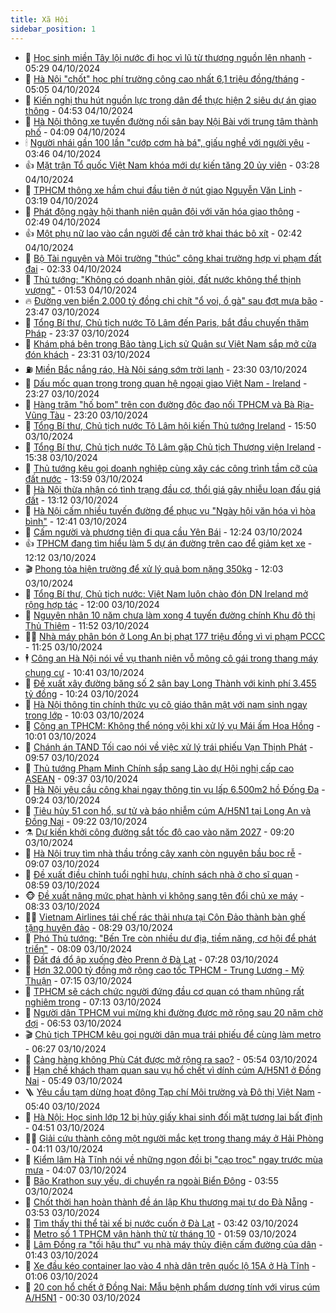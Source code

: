 ```yaml
---
title: Xã Hội
sidebar_position: 1
---
```


<!-- dantri-xa-hoi:START -->
- 🫣 [Học sinh miền Tây lội nước đi học vì lũ từ thượng nguồn lên nhanh](https://dantri.com.vn/xa-hoi/hoc-sinh-mien-tay-loi-nuoc-di-hoc-vi-lu-tu-thuong-nguon-len-nhanh-20241004025623737.htm) - 05:29 04/10/2024
- 💼 [Hà Nội &quot;chốt&quot; học phí trường công cao nhất 6,1 triệu đồng/tháng](https://dantri.com.vn/xa-hoi/ha-noi-chot-hoc-phi-truong-cong-cao-nhat-61-trieu-dongthang-20241004120136544.htm) - 05:05 04/10/2024
- 🎊 [Kiến nghị thu hút nguồn lực trong dân để thực hiện 2 siêu dự án giao thông](https://dantri.com.vn/xa-hoi/kien-nghi-thu-hut-nguon-luc-trong-dan-de-thuc-hien-2-sieu-du-an-giao-thong-20241004114704344.htm) - 04:53 04/10/2024
- 🙉 [Hà Nội thông xe tuyến đường nối sân bay Nội Bài với trung tâm thành phố](https://dantri.com.vn/xa-hoi/ha-noi-thong-xe-tuyen-duong-noi-san-bay-noi-bai-voi-trung-tam-thanh-pho-20241004110355845.htm) - 04:09 04/10/2024
- 🕯 [Người nhái gần 100 lần &quot;cướp cơm hà bá&quot;, giấu nghề với người yêu](https://dantri.com.vn/xa-hoi/nguoi-nhai-gan-100-lan-cuop-com-ha-ba-giau-nghe-voi-nguoi-yeu-20241004094505486.htm) - 03:46 04/10/2024
- 👍 [Mặt trận Tổ quốc Việt Nam khóa mới dự kiến tăng 20 ủy viên](https://dantri.com.vn/xa-hoi/mat-tran-to-quoc-viet-nam-khoa-moi-du-kien-tang-20-uy-vien-20241004101853922.htm) - 03:28 04/10/2024
- 🤖 [TPHCM thông xe hầm chui đầu tiên ở nút giao Nguyễn Văn Linh](https://dantri.com.vn/xa-hoi/tphcm-thong-xe-ham-chui-dau-tien-o-nut-giao-nguyen-van-linh-20241003215416753.htm) - 03:19 04/10/2024
- 🙉 [Phát động ngày hội thanh niên quân đội với văn hóa giao thông](https://dantri.com.vn/xa-hoi/phat-dong-ngay-hoi-thanh-nien-quan-doi-voi-van-hoa-giao-thong-20241004103448086.htm) - 02:49 04/10/2024
- 👍 [Một phụ nữ lao vào cắn người để cản trở khai thác bô xít](https://dantri.com.vn/xa-hoi/mot-phu-nu-lao-vao-can-nguoi-de-can-tro-khai-thac-bo-xit-20241004091932214.htm) - 02:42 04/10/2024
- 🗽 [Bộ Tài nguyên và Môi trường &quot;thúc&quot; công khai trường hợp vi phạm đất đai](https://dantri.com.vn/xa-hoi/bo-tai-nguyen-va-moi-truong-thuc-cong-khai-truong-hop-vi-pham-dat-dai-20241004092654241.htm) - 02:33 04/10/2024
- 🗽 [Thủ tướng: &quot;Không có doanh nhân giỏi, đất nước không thể thịnh vượng&quot;](https://dantri.com.vn/xa-hoi/thu-tuong-khong-co-doanh-nhan-gioi-dat-nuoc-khong-the-thinh-vuong-20241004085308362.htm) - 01:53 04/10/2024
- 🔥 [Đường ven biển 2.000 tỷ đồng chi chít &quot;ổ voi, ổ gà&quot; sau đợt mưa bão](https://dantri.com.vn/xa-hoi/duong-ven-bien-2000-ty-dong-chi-chit-o-voi-o-ga-sau-dot-mua-bao-20241003105817880.htm) - 23:47 03/10/2024
- 🦒 [Tổng Bí thư, Chủ tịch nước Tô Lâm đến Paris, bắt đầu chuyến thăm Pháp](https://dantri.com.vn/xa-hoi/tong-bi-thu-chu-tich-nuoc-to-lam-den-paris-bat-dau-chuyen-tham-phap-20241004063707428.htm) - 23:37 03/10/2024
- 🧐 [Khám phá bên trong Bảo tàng Lịch sử Quân sự Việt Nam sắp mở cửa đón khách](https://dantri.com.vn/xa-hoi/kham-pha-ben-trong-bao-tang-lich-su-quan-su-viet-nam-sap-mo-cua-don-khach-20241003214511353.htm) - 23:31 03/10/2024
- ⛽️ [Miền Bắc nắng ráo, Hà Nội sáng sớm trời lạnh](https://dantri.com.vn/xa-hoi/mien-bac-nang-rao-ha-noi-sang-som-troi-lanh-20241004005017892.htm) - 23:30 03/10/2024
- 🚀 [Dấu mốc quan trọng trong quan hệ ngoại giao Việt Nam - Ireland](https://dantri.com.vn/xa-hoi/dau-moc-quan-trong-trong-quan-he-ngoai-giao-viet-nam-ireland-20241004062650011.htm) - 23:27 03/10/2024
- 🦒 [Hàng trăm &quot;hố bom&quot; trên con đường độc đạo nối TPHCM và Bà Rịa-Vũng Tàu](https://dantri.com.vn/xa-hoi/hang-tram-ho-bom-tren-con-duong-doc-dao-noi-tphcm-va-ba-ria-vung-tau-20241003092516361.htm) - 23:20 03/10/2024
- 🦅 [Tổng Bí thư, Chủ tịch nước Tô Lâm hội kiến Thủ tướng Ireland](https://dantri.com.vn/xa-hoi/tong-bi-thu-chu-tich-nuoc-to-lam-hoi-kien-thu-tuong-ireland-20241003225036849.htm) - 15:50 03/10/2024
- 🚀 [Tổng Bí thư, Chủ tịch nước Tô Lâm gặp Chủ tịch Thượng viện Ireland](https://dantri.com.vn/xa-hoi/tong-bi-thu-chu-tich-nuoc-to-lam-gap-chu-tich-thuong-vien-ireland-20241003223759869.htm) - 15:38 03/10/2024
- 🦅 [Thủ tướng kêu gọi doanh nghiệp cùng xây các công trình tầm cỡ của đất nước](https://dantri.com.vn/xa-hoi/thu-tuong-keu-goi-doanh-nghiep-cung-xay-cac-cong-trinh-tam-co-cua-dat-nuoc-20241003204615062.htm) - 13:59 03/10/2024
- 🤠 [Hà Nội thừa nhận có tình trạng đầu cơ, thổi giá gây nhiễu loạn đấu giá đất](https://dantri.com.vn/xa-hoi/ha-noi-thua-nhan-co-tinh-trang-dau-co-thoi-gia-gay-nhieu-loan-dau-gia-dat-20241003194415475.htm) - 13:12 03/10/2024
- 💄 [Hà Nội cấm nhiều tuyến đường để phục vụ &quot;Ngày hội văn hóa vì hòa bình&quot;](https://dantri.com.vn/xa-hoi/ha-noi-cam-nhieu-tuyen-duong-de-phuc-vu-ngay-hoi-van-hoa-vi-hoa-binh-20241003192708933.htm) - 12:41 03/10/2024
- 🥷 [Cấm người và phương tiện đi qua cầu Yên Bái](https://dantri.com.vn/xa-hoi/cam-nguoi-va-phuong-tien-di-qua-cau-yen-bai-20241003191044012.htm) - 12:24 03/10/2024
- 👍 [TPHCM đang tìm hiểu làm 5 dự án đường trên cao để giảm kẹt xe](https://dantri.com.vn/xa-hoi/tphcm-dang-tim-hieu-lam-5-du-an-duong-tren-cao-de-giam-ket-xe-20241003184351652.htm) - 12:12 03/10/2024
- 🎬 [Phong tỏa hiện trường để xử lý quả bom nặng 350kg](https://dantri.com.vn/xa-hoi/phong-toa-hien-truong-de-xu-ly-qua-bom-nang-350kg-20241003182236818.htm) - 12:03 03/10/2024
- 🦒 [Tổng Bí thư, Chủ tịch nước: Việt Nam luôn chào đón DN Ireland mở rộng hợp tác](https://dantri.com.vn/xa-hoi/tong-bi-thu-chu-tich-nuoc-viet-nam-luon-chao-don-dn-ireland-mo-rong-hop-tac-20241003185943861.htm) - 12:00 03/10/2024
- 🌊 [Nguyên nhân 10 năm chưa làm xong 4 tuyến đường chính Khu đô thị Thủ Thiêm](https://dantri.com.vn/xa-hoi/nguyen-nhan-10-nam-chua-lam-xong-4-tuyen-duong-chinh-khu-do-thi-thu-thiem-20241003174638324.htm) - 11:52 03/10/2024
- 🧑‍💻 [Nhà máy phân bón ở Long An bị phạt 177 triệu đồng vì vi phạm PCCC](https://dantri.com.vn/xa-hoi/nha-may-phan-bon-o-long-an-bi-phat-177-trieu-dong-vi-vi-pham-pccc-20241003174759804.htm) - 11:25 03/10/2024
- 🕴 [Công an Hà Nội nói về vụ thanh niên vỗ mông cô gái trong thang máy chung cư](https://dantri.com.vn/xa-hoi/cong-an-ha-noi-noi-ve-vu-thanh-nien-vo-mong-co-gai-trong-thang-may-chung-cu-20241003172410592.htm) - 10:41 03/10/2024
- 🤔 [Đề xuất xây đường băng số 2 sân bay Long Thành với kinh phí 3.455 tỷ đồng](https://dantri.com.vn/xa-hoi/de-xuat-xay-duong-bang-so-2-san-bay-long-thanh-voi-kinh-phi-3455-ty-dong-20241003165223091.htm) - 10:24 03/10/2024
- 💄 [Hà Nội thông tin chính thức vụ cô giáo thân mật với nam sinh ngay trong lớp](https://dantri.com.vn/xa-hoi/ha-noi-thong-tin-chinh-thuc-vu-co-giao-than-mat-voi-nam-sinh-ngay-trong-lop-20241003165816537.htm) - 10:03 03/10/2024
- 🧠 [Công an TPHCM: Không thể nóng vội khi xử lý vụ Mái ấm Hoa Hồng](https://dantri.com.vn/xa-hoi/cong-an-tphcm-khong-the-nong-voi-khi-xu-ly-vu-mai-am-hoa-hong-20241003165159017.htm) - 10:01 03/10/2024
- 🦣 [Chánh án TAND Tối cao nói về việc xử lý trái phiếu Vạn Thịnh Phát](https://dantri.com.vn/xa-hoi/chanh-an-tand-toi-cao-noi-ve-viec-xu-ly-trai-phieu-van-thinh-phat-20241003154433677.htm) - 09:57 03/10/2024
- 💫 [Thủ tướng Phạm Minh Chính sắp sang Lào dự Hội nghị cấp cao ASEAN](https://dantri.com.vn/xa-hoi/thu-tuong-pham-minh-chinh-sap-sang-lao-du-hoi-nghi-cap-cao-asean-20241003162906075.htm) - 09:37 03/10/2024
- 🚀 [Hà Nội yêu cầu công khai ngay thông tin vụ lấp 6.500m2 hồ Đống Đa](https://dantri.com.vn/xa-hoi/ha-noi-yeu-cau-cong-khai-ngay-thong-tin-vu-lap-6500m2-ho-dong-da-20241003161544562.htm) - 09:24 03/10/2024
- 🤔 [Tiêu hủy 51 con hổ, sư tử và báo nhiễm cúm A/H5N1 tại Long An và Đồng Nai](https://dantri.com.vn/xa-hoi/tieu-huy-51-con-ho-su-tu-va-bao-nhiem-cum-ah5n1-tai-long-an-va-dong-nai-20241003153018750.htm) - 09:22 03/10/2024
- ⚗️ [Dự kiến khởi công đường sắt tốc độ cao vào năm 2027](https://dantri.com.vn/xa-hoi/du-kien-khoi-cong-duong-sat-toc-do-cao-vao-nam-2027-20241003161301502.htm) - 09:20 03/10/2024
- 🫶 [Hà Nội truy tìm nhà thầu trồng cây xanh còn nguyên bầu bọc rễ](https://dantri.com.vn/xa-hoi/ha-noi-truy-tim-nha-thau-trong-cay-xanh-con-nguyen-bau-boc-re-20241003160129606.htm) - 09:07 03/10/2024
- 🌮 [Đề xuất điều chỉnh tuổi nghỉ hưu, chính sách nhà ở cho sĩ quan](https://dantri.com.vn/xa-hoi/de-xuat-dieu-chinh-tuoi-nghi-huu-chinh-sach-nha-o-cho-si-quan-20241003153604532.htm) - 08:59 03/10/2024
- 🐵 [Đề xuất nâng mức phạt hành vi không sang tên đổi chủ xe máy](https://dantri.com.vn/xa-hoi/de-xuat-nang-muc-phat-hanh-vi-khong-sang-ten-doi-chu-xe-may-20241003152145358.htm) - 08:33 03/10/2024
- 🧑‍🏫 [Vietnam Airlines tái chế rác thải nhựa tại Côn Đảo thành bàn ghế tặng huyện đảo](https://dantri.com.vn/xa-hoi/vietnam-airlines-tai-che-rac-thai-nhua-tai-con-dao-thanh-ban-ghe-tang-huyen-dao-20241003152506409.htm) - 08:29 03/10/2024
- 💫 [Phó Thủ tướng: &quot;Bến Tre còn nhiều dư địa, tiềm năng, cơ hội để phát triển&quot;](https://dantri.com.vn/xa-hoi/pho-thu-tuong-ben-tre-con-nhieu-du-dia-tiem-nang-co-hoi-de-phat-trien-20241003143626481.htm) - 08:09 03/10/2024
- 🦩 [Đất đá đổ ập xuống đèo Prenn ở Đà Lạt](https://dantri.com.vn/xa-hoi/dat-da-do-ap-xuong-deo-prenn-o-da-lat-20241003141927001.htm) - 07:28 03/10/2024
- 🦄 [Hơn 32.000 tỷ đồng mở rộng cao tốc TPHCM - Trung Lương - Mỹ Thuận](https://dantri.com.vn/xa-hoi/hon-32000-ty-dong-mo-rong-cao-toc-tphcm-trung-luong-my-thuan-20241003140954202.htm) - 07:15 03/10/2024
- 💂 [TPHCM sẽ cách chức người đứng đầu cơ quan có tham nhũng rất nghiêm trọng](https://dantri.com.vn/xa-hoi/tphcm-se-cach-chuc-nguoi-dung-dau-co-quan-co-tham-nhung-rat-nghiem-trong-20241003135941237.htm) - 07:13 03/10/2024
- 💄 [Người dân TPHCM vui mừng khi đường được mở rộng sau 20 năm chờ đợi](https://dantri.com.vn/xa-hoi/nguoi-dan-tphcm-vui-mung-khi-duong-duoc-mo-rong-sau-20-nam-cho-doi-20241003131502150.htm) - 06:53 03/10/2024
- 🎬 [Chủ tịch TPHCM kêu gọi người dân mua trái phiếu để cùng làm metro](https://dantri.com.vn/xa-hoi/chu-tich-tphcm-keu-goi-nguoi-dan-mua-trai-phieu-de-cung-lam-metro-20241003131253198.htm) - 06:27 03/10/2024
- 👀 [Cảng hàng không Phù Cát được mở rộng ra sao?](https://dantri.com.vn/xa-hoi/cang-hang-khong-phu-cat-duoc-mo-rong-ra-sao-20241003120159806.htm) - 05:54 03/10/2024
- 💃 [Hạn chế khách tham quan sau vụ hổ chết vì dính cúm A/H5N1 ở Đồng Nai](https://dantri.com.vn/xa-hoi/han-che-khach-tham-quan-sau-vu-ho-chet-vi-dinh-cum-ah5n1-o-dong-nai-20241003122959988.htm) - 05:49 03/10/2024
- 🪜 [Yêu cầu tạm dừng hoạt động Tạp chí Môi trường và Đô thị Việt Nam](https://dantri.com.vn/xa-hoi/yeu-cau-tam-dung-hoat-dong-tap-chi-moi-truong-va-do-thi-viet-nam-20241003123456464.htm) - 05:40 03/10/2024
- 📝 [Hà Nội: Học sinh lớp 12 bị hủy giấy khai sinh đối mặt tương lai bất định](https://dantri.com.vn/xa-hoi/ha-noi-hoc-sinh-lop-12-bi-huy-giay-khai-sinh-doi-mat-tuong-lai-bat-dinh-20241003113451839.htm) - 04:51 03/10/2024
- 🧑‍💻 [Giải cứu thành công một người mắc kẹt trong thang máy ở Hải Phòng](https://dantri.com.vn/xa-hoi/giai-cuu-thanh-cong-mot-nguoi-mac-ket-trong-thang-may-o-hai-phong-20241003110325008.htm) - 04:11 03/10/2024
- 👺 [Kiểm lâm Hà Tĩnh nói về những ngọn đồi bị &quot;cạo trọc&quot; ngay trước mùa mưa](https://dantri.com.vn/xa-hoi/kiem-lam-ha-tinh-noi-ve-nhung-ngon-doi-bi-cao-troc-ngay-truoc-mua-mua-20241003094826762.htm) - 04:07 03/10/2024
- 🌮 [Bão Krathon suy yếu, di chuyển ra ngoài Biển Đông](https://dantri.com.vn/xa-hoi/bao-krathon-suy-yeu-di-chuyen-ra-ngoai-bien-dong-20241003084110559.htm) - 03:55 03/10/2024
- 🤭 [Chốt thời hạn hoàn thành đề án lập Khu thương mại tự do Đà Nẵng](https://dantri.com.vn/xa-hoi/chot-thoi-han-hoan-thanh-de-an-lap-khu-thuong-mai-tu-do-da-nang-20241003100253232.htm) - 03:53 03/10/2024
- 💪 [Tìm thấy thi thể tài xế bị nước cuốn ở Đà Lạt](https://dantri.com.vn/xa-hoi/tim-thay-thi-the-tai-xe-bi-nuoc-cuon-o-da-lat-20241003100706851.htm) - 03:42 03/10/2024
- 🧰 [Metro số 1 TPHCM vận hành thử từ tháng 10](https://dantri.com.vn/xa-hoi/metro-so-1-tphcm-van-hanh-thu-tu-thang-10-20241003084244831.htm) - 01:59 03/10/2024
- 🤡 [Lâm Đồng ra &quot;tối hậu thư&quot; vụ nhà máy thủy điện cấm đường của dân](https://dantri.com.vn/xa-hoi/lam-dong-ra-toi-hau-thu-vu-nha-may-thuy-dien-cam-duong-cua-dan-20241003075902772.htm) - 01:43 03/10/2024
- 🦆 [Xe đầu kéo container lao vào 4 nhà dân trên quốc lộ 15A ở Hà Tĩnh](https://dantri.com.vn/xa-hoi/xe-dau-keo-container-lao-vao-4-nha-dan-tren-quoc-lo-15a-o-ha-tinh-20241003074040985.htm) - 01:06 03/10/2024
- 🦍 [20 con hổ chết ở Đồng Nai: Mẫu bệnh phẩm dương tính với virus cúm A/H5N1](https://dantri.com.vn/xa-hoi/20-con-ho-chet-o-dong-nai-mau-benh-pham-duong-tinh-voi-virus-cum-ah5n1-20241003044249764.htm) - 00:30 03/10/2024<!-- dantri-xa-hoi:END -->
